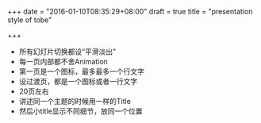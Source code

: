 +++
date = "2016-01-10T08:35:29+08:00"
draft = true
title = "presentation style of tobe"

+++



* 所有幻灯片切换都设“平滑淡出”
* 每一页内部都不舍Animation
* 第一页是一个图标，最多最多一个行文字
* 设过渡页，都是一个图标或者一行文字
* 20页左右
* 讲述同一个主题的时候用一样的Title
* 然后小title显示不同细节，放同一个位置